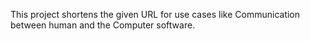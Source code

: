 This project shortens the given URL for use cases like Communication between human and the Computer software.

